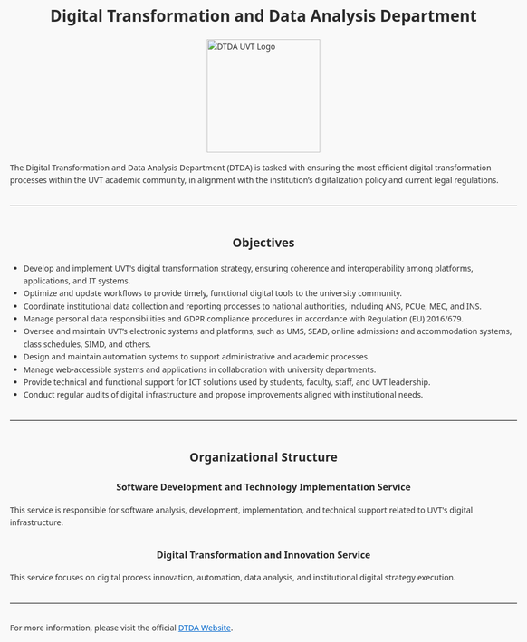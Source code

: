 <body style="font-family: 'Segoe UI', Tahoma, Geneva, Verdana, sans-serif; margin: 0; padding: 2rem; line-height: 1.6; max-width: 900px; margin-left: auto; margin-right: auto; background-color: #f9f9f9; color: #333;">

  <h1 style="text-align: center; color: #2b2b2b;">Digital Transformation and Data Analysis Department</h1>
  <img src="logo.png" alt="DTDA UVT Logo" style="display: block; margin: 0 auto 1rem auto; width: 200px;"/>

  <p>The Digital Transformation and Data Analysis Department (DTDA) is tasked with ensuring the most efficient digital transformation processes within the UVT academic community, in alignment with the institution’s digitalization policy and current legal regulations.</p>

  <hr style="margin: 2rem 0; border: none; border-top: 1px solid #ddd;" />

  <h2 style="text-align: center; color: #2b2b2b; margin-top: 3rem;">Objectives</h2>
  <ul style="padding-left: 1.5rem;">
    <li>Develop and implement UVT's digital transformation strategy, ensuring coherence and interoperability among platforms, applications, and IT systems.</li>
    <li>Optimize and update workflows to provide timely, functional digital tools to the university community.</li>
    <li>Coordinate institutional data collection and reporting processes to national authorities, including ANS, PCUe, MEC, and INS.</li>
    <li>Manage personal data responsibilities and GDPR compliance procedures in accordance with Regulation (EU) 2016/679.</li>
    <li>Oversee and maintain UVT’s electronic systems and platforms, such as UMS, SEAD, online admissions and accommodation systems, class schedules, SIMD, and others.</li>
    <li>Design and maintain automation systems to support administrative and academic processes.</li>
    <li>Manage web-accessible systems and applications in collaboration with university departments.</li>
    <li>Provide technical and functional support for ICT solutions used by students, faculty, staff, and UVT leadership.</li>
    <li>Conduct regular audits of digital infrastructure and propose improvements aligned with institutional needs.</li>
  </ul>

  <hr style="margin: 2rem 0; border: none; border-top: 1px solid #ddd;" />

  <h2 style="text-align: center; color: #2b2b2b; margin-top: 3rem;">Organizational Structure</h2>

  <div style="margin-bottom: 2rem;">
    <h3 style="text-align: center; color: #2b2b2b;">Software Development and Technology Implementation Service</h3>
    <p>This service is responsible for software analysis, development, implementation, and technical support related to UVT's digital infrastructure.</p>
  </div>

  <div style="margin-bottom: 2rem;">
    <h3 style="text-align: center; color: #2b2b2b;">Digital Transformation and Innovation Service</h3>
    <p>This service focuses on digital process innovation, automation, data analysis, and institutional digital strategy execution.</p>
  </div>

  <hr style="margin: 2rem 0; border: none; border-top: 1px solid #ddd;" />

  <p>For more information, please visit the official <a href="https://digital.uvt.ro/despre-noi/" style="color: #0066cc;">DTDA Website</a>.</p>

</body>
